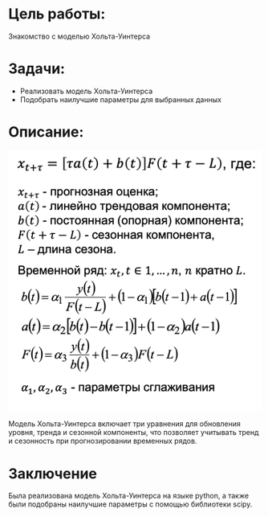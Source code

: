 # Цель работы:
Знакомство с моделью Хольта-Уинтерса

# Задачи:
- Реализовать модель Хольта-Уинтерса
- Подобрать наилучшие параметры для выбранных данных

# Описание:

<img src="imgs/2.png"/>

<img src="imgs/1.png"/>

Модель Хольта-Уинтерса включает три уравнения для обновления уровня, тренда и сезонной компоненты, что позволяет учитывать тренд и сезонность при прогнозировании временных рядов.

# Заключение
Была реализована модель Хольта-Уинтерса на языке python, а также были подобраны наилучшие параметры с помощью библиотеки scipy.
